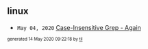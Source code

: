 ## linux


* <code>May 04, 2020</code> [Case-Insensitive Grep - Again](2020-05-04T11-44-37-case-insensitive-grep---again.md)

<sup><sub>generated 14 May 2020 09:22:18 by <a href='https://github.com/senorprogrammer/til'>til</a></sub></sup>
